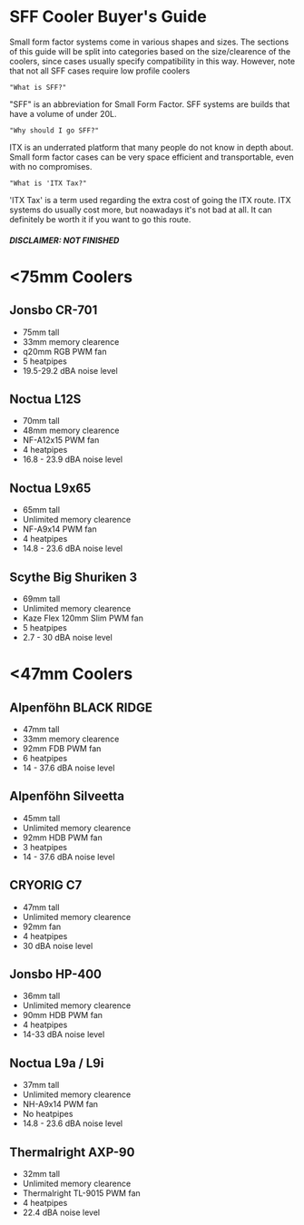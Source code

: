 # SFF Cooler Buyer's Guide

Small form factor systems come in various shapes and sizes. The sections of this guide will be split into categories based on the size/clearence of the coolers, since cases usually specify compatibility in this way. However, note that not all SFF cases require low profile coolers

`"What is SFF?"`

"SFF" is an abbreviation for Small Form Factor. SFF systems are builds that have a volume of under 20L.

`"Why should I go SFF?"`

ITX is an underrated platform that many people do not know in depth about. Small form factor cases can be very space efficient and transportable, even with no compromises. 

`"What is 'ITX Tax?"`

'ITX Tax' is a term used regarding the extra cost of going the ITX route. ITX systems do usually cost more, but noawadays it's not bad at all. It can definitely be worth it if you want to go this route.

##### DISCLAIMER: NOT FINISHED 



# <75mm Coolers 

## Jonsbo CR-701
- 75mm tall
- 33mm memory clearence
- q20mm RGB PWM fan
- 5 heatpipes
- 19.5-29.2 dBA noise level


## Noctua L12S
- 70mm tall 
- 48mm memory clearence
- NF-A12x15 PWM fan
- 4 heatpipes
- 16.8 - 23.9 dBA noise level


## Noctua L9x65
- 65mm tall
- Unlimited memory clearence
- NF-A9x14 PWM fan
- 4 heatpipes
- 14.8 - 23.6 dBA noise level 


## Scythe Big Shuriken 3
- 69mm tall 
- Unlimited memory clearence
- Kaze Flex 120mm Slim PWM fan
- 5 heatpipes
- 2.7 - 30 dBA noise level 



# <47mm Coolers 

## Alpenföhn BLACK RIDGE
- 47mm tall
- 33mm memory clearence
- 92mm FDB PWM fan
- 6 heatpipes
- 14 - 37.6 dBA noise level 


## Alpenföhn Silveetta
- 45mm tall
- Unlimited memory clearence
- 92mm HDB PWM fan
- 3 heatpipes
- 14 - 37.6 dBA noise level


## CRYORIG C7
- 47mm tall
- Unlimited memory clearence
- 92mm fan
- 4 heatpipes
- 30 dBA noise level 


## Jonsbo HP-400
- 36mm tall
- Unlimited memory clearence 
- 90mm HDB PWM fan
- 4 heatpipes
- 14-33 dBA noise level 


## Noctua L9a / L9i
- 37mm tall 
- Unlimited memory clearence
- NH-A9x14 PWM fan
- No heatpipes
- 14.8 - 23.6 dBA noise level


## Thermalright AXP-90
- 32mm tall
- Unlimited memory clearence 
- Thermalright TL-9015 PWM fan 
- 4 heatpipes
- 22.4 dBA noise level 
